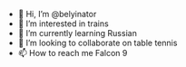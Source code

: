 - 👋 Hi, I’m @belyinator
- 👀 I’m interested in trains
- 🌱 I’m currently learning Russian
- 💞️ I’m looking to collaborate on table tennis 
- 📫 How to reach me Falcon 9 

<!---
belyinator/belyinator is a ✨ special ✨ repository because its `README.md` (this file) appears on your GitHub profile.
You can click the Preview link to take a look at your changes.
--->
